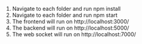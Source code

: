 1. Navigate to each folder and run npm install
2. Navigate to each folder and run npm start
3. The frontend will run on http://localhost:3000/
4. The backend will run on http://localhost:5000/
5. The web socket will run on http://localhost:7000/